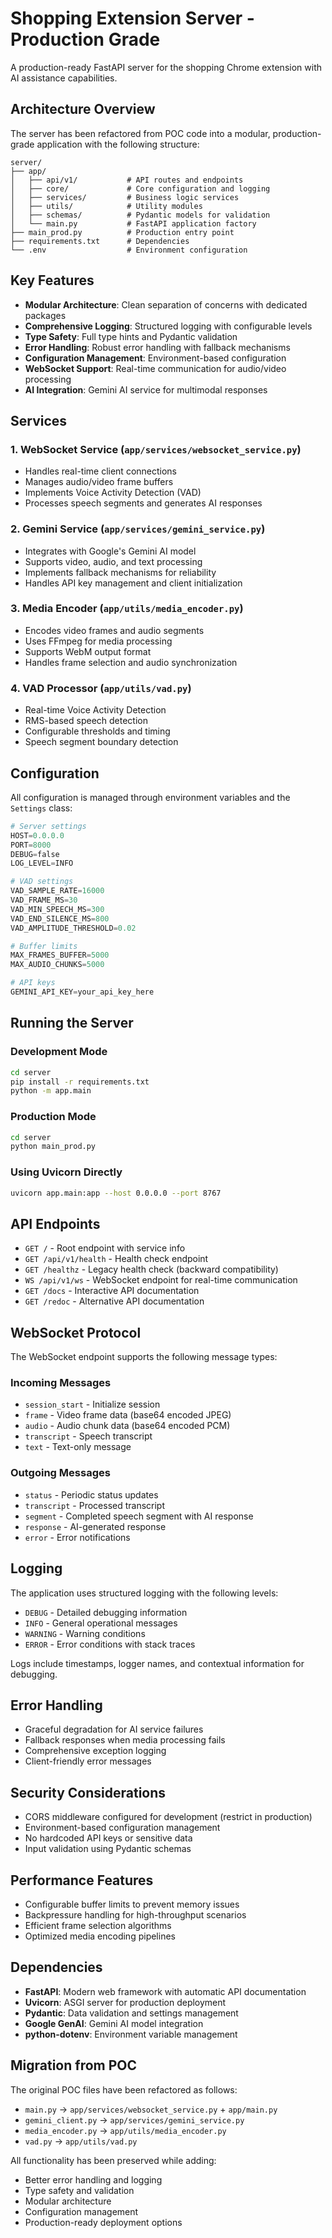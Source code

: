 # Shopping Extension Server - Production Grade

A production-ready FastAPI server for the shopping Chrome extension with AI assistance capabilities.

## Architecture Overview

The server has been refactored from POC code into a modular, production-grade application with the following structure:

```
server/
├── app/
│   ├── api/v1/           # API routes and endpoints
│   ├── core/             # Core configuration and logging
│   ├── services/         # Business logic services
│   ├── utils/            # Utility modules
│   ├── schemas/          # Pydantic models for validation
│   └── main.py           # FastAPI application factory
├── main_prod.py          # Production entry point
├── requirements.txt      # Dependencies
└── .env                  # Environment configuration
```

## Key Features

- **Modular Architecture**: Clean separation of concerns with dedicated packages
- **Comprehensive Logging**: Structured logging with configurable levels
- **Type Safety**: Full type hints and Pydantic validation
- **Error Handling**: Robust error handling with fallback mechanisms
- **Configuration Management**: Environment-based configuration
- **WebSocket Support**: Real-time communication for audio/video processing
- **AI Integration**: Gemini AI service for multimodal responses

## Services

### 1. WebSocket Service (`app/services/websocket_service.py`)
- Handles real-time client connections
- Manages audio/video frame buffers
- Implements Voice Activity Detection (VAD)
- Processes speech segments and generates AI responses

### 2. Gemini Service (`app/services/gemini_service.py`)
- Integrates with Google's Gemini AI model
- Supports video, audio, and text processing
- Implements fallback mechanisms for reliability
- Handles API key management and client initialization

### 3. Media Encoder (`app/utils/media_encoder.py`)
- Encodes video frames and audio segments
- Uses FFmpeg for media processing
- Supports WebM output format
- Handles frame selection and audio synchronization

### 4. VAD Processor (`app/utils/vad.py`)
- Real-time Voice Activity Detection
- RMS-based speech detection
- Configurable thresholds and timing
- Speech segment boundary detection

## Configuration

All configuration is managed through environment variables and the `Settings` class:

```python
# Server settings
HOST=0.0.0.0
PORT=8000
DEBUG=false
LOG_LEVEL=INFO

# VAD settings
VAD_SAMPLE_RATE=16000
VAD_FRAME_MS=30
VAD_MIN_SPEECH_MS=300
VAD_END_SILENCE_MS=800
VAD_AMPLITUDE_THRESHOLD=0.02

# Buffer limits
MAX_FRAMES_BUFFER=5000
MAX_AUDIO_CHUNKS=5000

# API keys
GEMINI_API_KEY=your_api_key_here
```

## Running the Server

### Development Mode
```bash
cd server
pip install -r requirements.txt
python -m app.main
```

### Production Mode
```bash
cd server
python main_prod.py
```

### Using Uvicorn Directly
```bash
uvicorn app.main:app --host 0.0.0.0 --port 8767
```

## API Endpoints

- `GET /` - Root endpoint with service info
- `GET /api/v1/health` - Health check endpoint
- `GET /healthz` - Legacy health check (backward compatibility)
- `WS /api/v1/ws` - WebSocket endpoint for real-time communication
- `GET /docs` - Interactive API documentation
- `GET /redoc` - Alternative API documentation

## WebSocket Protocol

The WebSocket endpoint supports the following message types:

### Incoming Messages
- `session_start` - Initialize session
- `frame` - Video frame data (base64 encoded JPEG)
- `audio` - Audio chunk data (base64 encoded PCM)
- `transcript` - Speech transcript
- `text` - Text-only message

### Outgoing Messages
- `status` - Periodic status updates
- `transcript` - Processed transcript
- `segment` - Completed speech segment with AI response
- `response` - AI-generated response
- `error` - Error notifications

## Logging

The application uses structured logging with the following levels:
- `DEBUG` - Detailed debugging information
- `INFO` - General operational messages
- `WARNING` - Warning conditions
- `ERROR` - Error conditions with stack traces

Logs include timestamps, logger names, and contextual information for debugging.

## Error Handling

- Graceful degradation for AI service failures
- Fallback responses when media processing fails
- Comprehensive exception logging
- Client-friendly error messages

## Security Considerations

- CORS middleware configured for development (restrict in production)
- Environment-based configuration management
- No hardcoded API keys or sensitive data
- Input validation using Pydantic schemas

## Performance Features

- Configurable buffer limits to prevent memory issues
- Backpressure handling for high-throughput scenarios
- Efficient frame selection algorithms
- Optimized media encoding pipelines

## Dependencies

- **FastAPI**: Modern web framework with automatic API documentation
- **Uvicorn**: ASGI server for production deployment
- **Pydantic**: Data validation and settings management
- **Google GenAI**: Gemini AI model integration
- **python-dotenv**: Environment variable management

## Migration from POC

The original POC files have been refactored as follows:

- `main.py` → `app/services/websocket_service.py` + `app/main.py`
- `gemini_client.py` → `app/services/gemini_service.py`
- `media_encoder.py` → `app/utils/media_encoder.py`
- `vad.py` → `app/utils/vad.py`

All functionality has been preserved while adding:
- Better error handling and logging
- Type safety and validation
- Modular architecture
- Configuration management
- Production-ready deployment options
